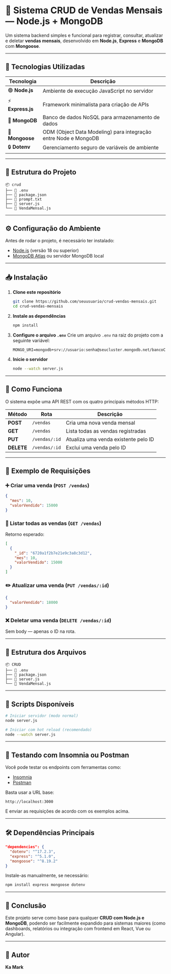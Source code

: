 # 💼 Sistema CRUD de Vendas Mensais — Node.js + MongoDB

Um sistema backend simples e funcional para registrar, consultar, atualizar e deletar **vendas mensais**, desenvolvido em **Node.js**, **Express** e **MongoDB** com **Mongoose**.

---

## 🚀 Tecnologias Utilizadas

| Tecnologia | Descrição |
|-------------|------------|
| 🟢 **Node.js** | Ambiente de execução JavaScript no servidor |
| ⚡ **Express.js** | Framework minimalista para criação de APIs |
| 🍃 **MongoDB** | Banco de dados NoSQL para armazenamento de dados |
| 🔗 **Mongoose** | ODM (Object Data Modeling) para integração entre Node e MongoDB |
| 🔒 **Dotenv** | Gerenciamento seguro de variáveis de ambiente |

---

## 📂 Estrutura do Projeto

```
📦 crud
├── 📄 .env
├── 📄 package.json
├── 📄 prompt.txt
├── 📄 server.js
└── 📄 VendaMensal.js
```

---

## ⚙️ Configuração do Ambiente

Antes de rodar o projeto, é necessário ter instalado:

- [Node.js](https://nodejs.org) (versão 18 ou superior)
- [MongoDB Atlas](https://www.mongodb.com/cloud/atlas) ou servidor MongoDB local

---

## 📥 Instalação

1. **Clone este repositório**
   ```bash
   git clone https://github.com/seuusuario/crud-vendas-mensais.git
   cd crud-vendas-mensais
   ```

2. **Instale as dependências**
   ```bash
   npm install
   ```

3. **Configure o arquivo `.env`**
   Crie um arquivo `.env` na raiz do projeto com a seguinte variável:

   ```env
   MONGO_URI=mongodb+srv://usuario:senha@seucluster.mongodb.net/bancoCRUD
   ```

4. **Inicie o servidor**
   ```bash
   node --watch server.js
   ```

---

## 🧠 Como Funciona

O sistema expõe uma API REST com os quatro principais métodos HTTP:

| Método | Rota | Descrição |
|--------|------|-----------|
| **POST** | `/vendas` | Cria uma nova venda mensal |
| **GET** | `/vendas` | Lista todas as vendas registradas |
| **PUT** | `/vendas/:id` | Atualiza uma venda existente pelo ID |
| **DELETE** | `/vendas/:id` | Exclui uma venda pelo ID |

---

## 📘 Exemplo de Requisições

### ➕ Criar uma venda (`POST /vendas`)

```json
{
  "mes": 10,
  "valorVendido": 15000
}
```

### 📄 Listar todas as vendas (`GET /vendas`)

Retorno esperado:
```json
[
  {
    "_id": "6720a1f2b7e21e9c3a8c3d12",
    "mes": 10,
    "valorVendido": 15000
  }
]
```

### ✏️ Atualizar uma venda (`PUT /vendas/:id`)

```json
{
  "valorVendido": 18000
}
```

### ❌ Deletar uma venda (`DELETE /vendas/:id`)

Sem body — apenas o ID na rota.

---

## 🧩 Estrutura dos Arquivos

```
📦 CRUD
├── 📄 .env
├── 📄 package.json
├── 📄 server.js
└── 📄 VendaMensal.js
```

---

## 🧰 Scripts Disponíveis

```bash
# Iniciar servidor (modo normal)
node server.js

# Iniciar com hot reload (recomendado)
node --watch server.js
```

---

## 📡 Testando com Insomnia ou Postman

Você pode testar os endpoints com ferramentas como:
- [Insomnia](https://insomnia.rest/)
- [Postman](https://www.postman.com/)

Basta usar a URL base:
```
http://localhost:3000
```
E enviar as requisições de acordo com os exemplos acima.

---

## 🛠 Dependências Principais

```json
"dependencies": {
  "dotenv": "^17.2.3",
  "express": "^5.1.0",
  "mongoose": "^8.19.2"
}
```

Instale-as manualmente, se necessário:
```bash
npm install express mongoose dotenv
```

---

## 🏁 Conclusão

Este projeto serve como base para qualquer **CRUD com Node.js e MongoDB**, podendo ser facilmente expandido para sistemas maiores (como dashboards, relatórios ou integração com frontend em React, Vue ou Angular).

---

## 💬 Autor

**Ka Mark**  
